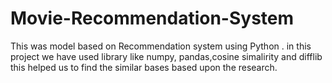 # Movie-Recommendation-System
This was model based on Recommendation system using Python . in this project we have used library like numpy, pandas,cosine simalirity and difflib this helped us to find the similar bases based upon the research. 

